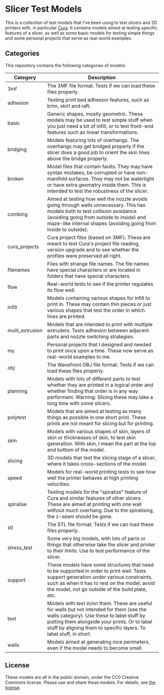 Slicer Test Models
==================
This is a collection of test models that I've been using to test slicers and 3D printers with, in particular [Cura](https://github.com/Ultimaker/Cura). It contains models aimed at testing specific features of a slicer, as well as some basic models for testing simple things and some personal projects that serve as real-world examples.

Categories
----------
This repository contains the following categories of models:

Category        | Description
--------------- | -----------
3mf             | The 3MF file format. Tests if we can load these files properly.
adhesion        | Testing print bed adhesion features, such as brim, skirt and raft.
basic           | Generic shapes, mostly geometric. These models may be used to test simple stuff when you just need a bit of infill, or to test front-end features such as linear transformations.
bridging        | Models featuring lots of overhangs. The overhangs may get bridged properly if the slicer does a good job to orient the skin lines above the bridge properly.
broken          | Model files that contain faults. They may have syntax mistakes, be corrupted or have non-manifold surfaces. They may not be watertight or have extra geometry inside them. This is intended to test the robustness of the slicer.
combing         | Aimed at testing how well the nozzle avoids going through walls unnecessary. This has models both to test collision avoidance (avoiding going from outside to inside) and maze-like internal shapes (avoiding going from inside to outside).
cura_projects   | Cura project files (based on 3MF). These are meant to test Cura's project file reading, version upgrade and to see whether the profiles were preserved all right.
filenames       | Files with strange file names. The file names have special characters or are located in folders that have special characters.
flow            | Real-world tests to see if the printer regulates its flow well.
infill          | Models containing various shapes for infill to print in. These may contain thin pieces or just various shapes that test the order in which lines are printed.
multi_extrusion | Models that are intended to print with multiple extruders. Tests adhesion between adjacent parts and nozzle switching strategies.
my              | Personal projects that I designed and needed to print once upon a time. These now serve as real-world examples to me.
obj             | The Wavefront OBJ file format. Tests if we can load these files properly.
planning        | Models with lots of different parts to test whether they are printed in a logical order and whether finding that order is in any way performant. Warning: Slicing these may take a long time with some slicers.
polytest        | Models that are aimed at testing as many things as possible in one short print. These prints are not meant for slicing but for printing.
skin            | Models with various shapes of skin, layers of skin or thicknesses of skin, to test skin generation. With skin, I mean the part at the top and bottom of the model.
slicing         | 3D models that test the slicing stage of a slicer, where it takes cross-sections of the model.
speed           | Models for real-world printing tests to see how well the printer behaves at high printing velocities.
spiralise       | Testing models for the "spiralize" feature of Cura and similar features of other slicers. These are aimed at printing with one wall without much overhang. Due to the spiralising, the z-seam should be gone.
stl             | The STL file format. Tests if we can load these files properly.
stress_test     | Some very big models, with lots of parts or things that otherwise take the slicer and printer to their limits. Use to test performance of the slicer.
support         | These models have some structures that need to be supported in order to print well. Tests support generation under various constraints, such as when it has to rest on the model, avoid the model, not go outside of the build plate, etc.
text            | Models with text in/on them. These are useful for walls but not intended for them (see the walls category). Use these to label stuff by putting them alongside your prints. Or to label stuff by aligning them to specific layers. To label stuff, in short.
walls           | Models aimed at generating nice perimeters, even if the model needs to become small.

License
-------
These models are all in the public domain, under the CC0 Creative Commons license. Please use and share these models. For details, see [the license](https://github.com/Ghostkeeper/SlicerTestModels/blob/master/LICENSE.md).